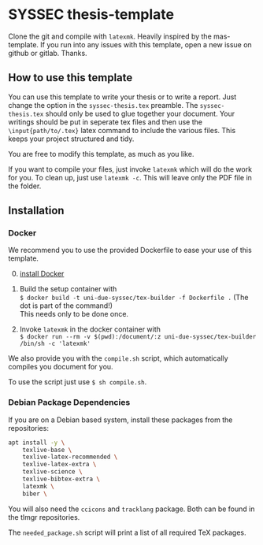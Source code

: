 # SYSSEC thesis-template

Clone the git and compile with `latexmk`. Heavily inspired by the mas-template.
If you run into any issues with this template, open a new issue on github or
gitlab. Thanks.


## How to use this template

You can use this template to write your thesis or to write a report. 
Just change the option in the `syssec-thesis.tex` preamble.
The `syssec-thesis.tex` should only be used to glue together your document. 
Your writings should be put in seperate tex files and then use the 
`\input{path/to/.tex}` latex command to include the various files. 
This keeps your project structured and tidy.

You are free to modify this template, as much as you like.

If you want to compile your files, just invoke `latexmk` which will do the work for you. 
To clean up, just use `latexmk -c`. This will leave only the PDF file in the folder. 


## Installation

### Docker

We recommend you to use the provided Dockerfile to ease your use of this template.

0. [install Docker](https://docs.docker.com/install/)

1. Build the setup container with  
`$ docker build -t uni-due-syssec/tex-builder -f Dockerfile .` (The dot is part of the command!)  
This needs only to be done once.
    

2. Invoke `latexmk` in the docker container with   
`$ docker run --rm -v $(pwd):/document/:z uni-due-syssec/tex-builder /bin/sh -c 'latexmk' `

We also provide you with the `compile.sh` script, which automatically compiles you document for you.

To use the script just use `$ sh compile.sh`.


### Debian Package Dependencies

If you are on a Debian based system, install these packages from the repositories:

```sh
apt install -y \
    texlive-base \
    texlive-latex-recommended \
    texlive-latex-extra \
    texlive-science \
    texlive-bibtex-extra \
    latexmk \
    biber \
```

You will also need the `ccicons` and `tracklang` package. 
Both can be found in the tlmgr repositories.

The `needed_package.sh` script will print a list of all required TeX packages.

<!--
whats up with this?

```sh
tlmgr install missingpackage.sty
```

If tlmgr can not find the right packages, you can download them manually. 
-->
